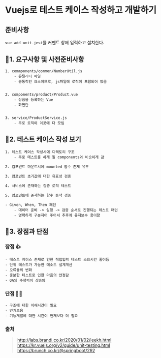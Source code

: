 # Vuejs로 테스트 케이스 작성하고 개발하기
## 준비사항
`vue add unit-jest`를 커멘트 창에 입력하고 설치한다.

## 🎈1. 요구사항 및 사전준비사항
    1. commponents/common/NumberUtil.js
        - 유틸리티 파일
        - 공통적인 요소이므로, js파일에 로직이 포함되어 있음
    

    2. components/product/Product.vue
        - 상품을 등록하는 Vue
        - 화면단
    

    3. service/ProductService.js
        - 주로 로직이 이곳에 다 모임
    

## 🎈2. 테스트 케이스 작성 보기
    1. 테스트 케이스 작성시에 디렉토리 구조
        - 주로 테스트를 하게 될 components와 비슷하게 감  
    
    2. 컴포넌트 마운트시에 mounted 함수 존재 유무  

    3. 컴포넌트 초기값에 대한 유효성 검증

    4. 서비스에 존재하는 검증 로직 테스트

    5. 컴포넌트에 존재하는 함수 동작 검증

    - Given, When, Then 패턴
        - 데이터 준비 -> 실행 -> 검증 순서로 진행되는 테스트 패턴 
        - 명확하게 구분지어 주어서 추후에 유지보수 용이함


## 🎈3. 장점과 단점
### 장점 👍
    - 테스트 케이스 존재로 인한 직접입력 테스트 소요시간 줄어듬
    - 단위 테스트가 가능한 메소드 설계개선
    - 오류율의 변화
    - 충분한 테스트로 인한 마음의 안정감
    - QA의 수행력이 상승됨

### 단점 👎🏻
    - 구조에 대한 이해시간이 필요
    - 번거로움
    - 기능개발에 대한 시간이 현재보다 더 필요




### 출처
> http://labs.brandi.co.kr/2020/01/02/leekh.html  
> https://kr.vuejs.org/v2/guide/unit-testing.html  
> https://brunch.co.kr/@springboot/292  

